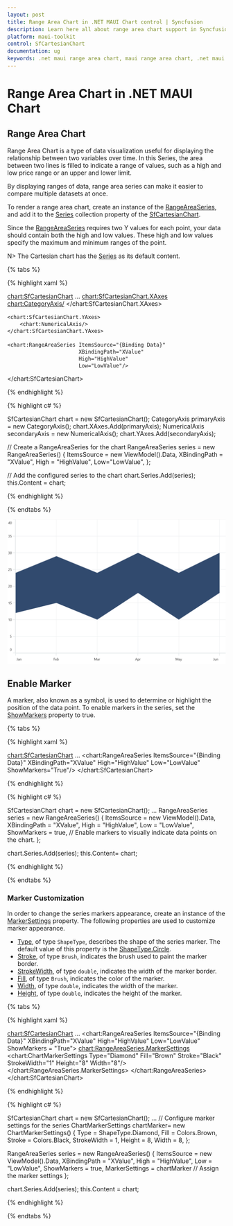 ```yaml
---
layout: post
title: Range Area Chart in .NET MAUI Chart control | Syncfusion
description: Learn here all about range area chart support in Syncfusion .NET MAUI Chart (SfCartesianChart) control.
platform: maui-toolkit
control: SfCartesianChart
documentation: ug
keywords: .net maui range area chart, maui range area chart, .net maui chart range area type, range area chart customization .net maui, syncfusion maui range area chart, cartesian range area chart maui, .net maui chart range area visualization.
---
```


# Range Area Chart in .NET MAUI Chart

## Range Area Chart

Range Area Chart is a type of data visualization useful for displaying the relationship between two variables over time. In this Series, the area between two lines is filled to indicate a range of values, such as a high and low price range or an upper and lower limit.

By displaying ranges of data, range area series can make it easier to compare multiple datasets at once.

To render a range area chart, create an instance of the [RangeAreaSeries](https://help.syncfusion.com/cr/maui-toolkit/Syncfusion.Maui.Toolkit.Charts.RangeAreaSeries.html), and add it to the [Series](https://help.syncfusion.com/cr/maui-toolkit/Syncfusion.Maui.Toolkit.Charts.SfCartesianChart.html#Syncfusion_Maui_Toolkit_Charts_SfCartesianChart_Series) collection property of the [SfCartesianChart](https://help.syncfusion.com/cr/maui-toolkit/Syncfusion.Maui.Toolkit.Charts.SfCartesianChart.html).

Since the [RangeAreaSeries](https://help.syncfusion.com/cr/maui-toolkit/Syncfusion.Maui.Toolkit.Charts.RangeAreaSeries.html) requires two Y values for each point, your data should contain both the high and low values. These high and low values specify the maximum and minimum ranges of the point.

N> The Cartesian chart has the [Series](https://help.syncfusion.com/cr/maui-toolkit/Syncfusion.Maui.Toolkit.Charts.SfCartesianChart.html#Syncfusion_Maui_Toolkit_Charts_SfCartesianChart_Series) as its default content.

{% tabs %}

{% highlight xaml %}

<chart:SfCartesianChart>
    ...
    <chart:SfCartesianChart.XAxes>
        <chart:CategoryAxis/>
    </chart:SfCartesianChart.XAxes>

    <chart:SfCartesianChart.YAxes>
        <chart:NumericalAxis/>
    </chart:SfCartesianChart.YAxes>   
     
    <chart:RangeAreaSeries ItemsSource="{Binding Data}"
                           XBindingPath="XValue"
                           High="HighValue"
                           Low="LowValue"/>
</chart:SfCartesianChart>

{% endhighlight %}

{% highlight c# %}

SfCartesianChart chart = new SfCartesianChart();
CategoryAxis primaryAxis = new CategoryAxis();
chart.XAxes.Add(primaryAxis);
NumericalAxis secondaryAxis = new NumericalAxis();
chart.YAxes.Add(secondaryAxis);

// Create a RangeAreaSeries for the chart
RangeAreaSeries series = new RangeAreaSeries()
{
    ItemsSource = new ViewModel().Data,
    XBindingPath = "XValue",
    High = "HighValue",
    Low="LowValue",
};

// Add the configured series to the chart
chart.Series.Add(series);
this.Content = chart;

{% endhighlight %}

{% endtabs %}

![Range Area chart type in MAUI Chart](Chart-types-images/maui_range_area.png)

## Enable Marker

A marker, also known as a symbol, is used to determine or highlight the position of the data point. To enable markers in the series, set the [ShowMarkers](https://help.syncfusion.com/cr/maui-toolkit/Syncfusion.Maui.Toolkit.Charts.RangeAreaSeries.html#Syncfusion_Maui_Toolkit_Charts_RangeAreaSeries_ShowMarkers) property to true.

{% tabs %}

{% highlight xaml %}

<chart:SfCartesianChart>
    ...
    <chart:RangeAreaSeries ItemsSource="{Binding Data}" 
                           XBindingPath="XValue"
                           High="HighValue"
                           Low="LowValue"
                           ShowMarkers="True"/>
</chart:SfCartesianChart>

{% endhighlight %}

{% highlight c# %}

SfCartesianChart chart = new SfCartesianChart();
...
RangeAreaSeries series = new RangeAreaSeries()
{
    ItemsSource = new ViewModel().Data,
    XBindingPath = "XValue",
    High = "HighValue",
    Low = "LowValue",
    ShowMarkers = true, // Enable markers to visually indicate data points on the chart.
};

chart.Series.Add(series);
this.Content= chart;

{% endhighlight %}

{% endtabs %}

### Marker Customization

In order to change the series markers appearance, create an instance of the [MarkerSettings](https://help.syncfusion.com/cr/maui-toolkit/Syncfusion.Maui.Toolkit.Charts.RangeAreaSeries.html#Syncfusion_Maui_Toolkit_Charts_RangeAreaSeries_MarkerSettings) property. The following properties are used to customize marker appearance.

* [Type](https://help.syncfusion.com/cr/maui-toolkit/Syncfusion.Maui.Toolkit.Charts.ChartMarkerSettings.html#Syncfusion_Maui_Toolkit_Charts_ChartMarkerSettings_Type), of type `ShapeType`, describes the shape of the series marker. The default value of this property is the [ShapeType.Circle](https://help.syncfusion.com/cr/maui-toolkit/Syncfusion.Maui.Toolkit.Charts.ShapeType.html#Syncfusion_Maui_Toolkit_Charts_ShapeType_Circle).
* [Stroke](https://help.syncfusion.com/cr/maui-toolkit/Syncfusion.Maui.Toolkit.Charts.ChartMarkerSettings.html#Syncfusion_Maui_Toolkit_Charts_ChartMarkerSettings_Stroke), of type `Brush`, indicates the brush used to paint the marker border.
* [StrokeWidth](https://help.syncfusion.com/cr/maui-toolkit/Syncfusion.Maui.Toolkit.Charts.ChartMarkerSettings.html#Syncfusion_Maui_Toolkit_Charts_ChartMarkerSettings_StrokeWidth), of type `double`, indicates the width of the marker border.
* [Fill](https://help.syncfusion.com/cr/maui-toolkit/Syncfusion.Maui.Toolkit.Charts.ChartMarkerSettings.html#Syncfusion_Maui_Toolkit_Charts_ChartMarkerSettings_Fill), of type `Brush`, indicates the color of the marker.
* [Width](https://help.syncfusion.com/cr/maui-toolkit/Syncfusion.Maui.Toolkit.Charts.ChartMarkerSettings.html#Syncfusion_Maui_Toolkit_Charts_ChartMarkerSettings_Width), of type `double`, indicates the width of the marker.
* [Height](https://help.syncfusion.com/cr/maui-toolkit/Syncfusion.Maui.Toolkit.Charts.ChartMarkerSettings.html#Syncfusion_Maui_Toolkit_Charts_ChartMarkerSettings_Height), of type `double`, indicates the height of the marker.

{% tabs %}

{% highlight xaml %}

<chart:SfCartesianChart>
    ...
    <chart:RangeAreaSeries ItemsSource="{Binding Data}" 
                           XBindingPath="XValue"
                           High="HighValue"
                           Low="LowValue"
                           ShowMarkers = "True">
        <chart:RangeAreaSeries.MarkerSettings>
            <chart:ChartMarkerSettings Type="Diamond"
                                       Fill="Brown"
                                       Stroke="Black"
                                       StrokeWidth="1"
                                       Height="8"
                                       Width="8"/>
        </chart:RangeAreaSeries.MarkerSettings>
    </chart:RangeAreaSeries>
</chart:SfCartesianChart>

{% endhighlight %}

{% highlight c# %}

SfCartesianChart chart = new SfCartesianChart();
...
// Configure marker settings for the series
ChartMarkerSettings chartMarker= new ChartMarkerSettings()
{
    Type = ShapeType.Diamond,
    Fill = Colors.Brown,
    Stroke = Colors.Black,
    StrokeWidth = 1,
    Height = 8,
    Width = 8,
};

RangeAreaSeries series = new RangeAreaSeries()
{
    ItemsSource = new ViewModel().Data,
    XBindingPath = "XValue",
    High = "HighValue",
    Low = "LowValue",
    ShowMarkers = true,
    MarkerSettings = chartMarker // Assign the marker settings
};

chart.Series.Add(series);
this.Content = chart;

{% endhighlight %}

{% endtabs %}